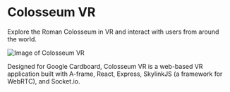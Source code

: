 # Colosseum VR

Explore the Roman Colosseum in VR and interact with users from around the world.

![Image of Colosseum VR](https://cloud.githubusercontent.com/assets/17284403/18498509/c13ca410-79eb-11e6-824e-1d53abe928c2.png)

Designed for Google Cardboard, Colosseum VR is a web-based VR application built with A-frame, React, Express, SkylinkJS (a framework for WebRTC), and Socket.io.





